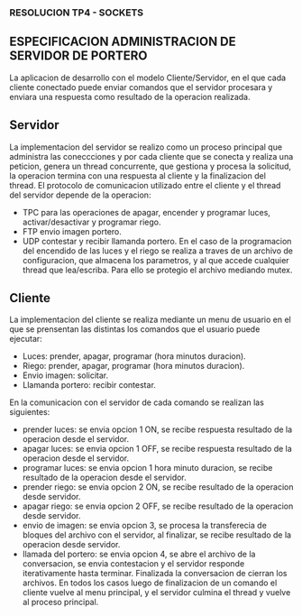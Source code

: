 ### RESOLUCION TP4 - SOCKETS

## ESPECIFICACION ADMINISTRACION DE SERVIDOR DE PORTERO

La aplicacion de desarrollo con el modelo Cliente/Servidor, en el que cada cliente conectado puede enviar comandos que el servidor procesara y enviara una respuesta como resultado de la operacion realizada.

## Servidor

La implementacion del servidor se realizo como un proceso principal que administra las coneccciones y por cada cliente que se conecta y realiza una peticion, genera un thread concurrente, que gestiona y procesa la solicitud, la operacion termina con una respuesta al cliente y la finalizacion del thread.
El protocolo de comunicacion utilizado entre el cliente y el thread del servidor depende de la operacion:
* TPC para las operaciones de apagar, encender y programar luces, activar/desactivar y programar riego.
* FTP envio imagen portero.
* UDP contestar y recibir llamanda portero.
En el caso de la programacion del encendido de las luces y el riego se realiza a traves de un archivo de configuracion, que almacena los parametros, y al que accede cualquier thread que lea/escriba. Para ello se protegio el archivo mediando mutex.


## Cliente

La implementacion del cliente se realiza mediante un menu de usuario en el que se prensentan las distintas los comandos que el usuario puede ejecutar:
* Luces: prender, apagar, programar (hora minutos duracion).
* Riego: prender, apagar, programar (hora minutos duracion).
* Envio imagen: solicitar.
* Llamanda portero: recibir contestar.

En la comunicacion con el servidor de cada comando se realizan las siguientes:
* prender luces: se envia opcion 1 ON, se recibe respuesta resultado de la operacion desde el servidor.
* apagar luces: se envia opcion 1 OFF, se recibe respuesta resultado de la operacion desde el servidor.
* programar luces: se envia opcion 1 hora minuto duracion, se recibe resultado de la operacion desde el servidor.
* prender riego: se envia opcion 2 ON, se recibe resultado de la operacion desde servidor.
* apagar riego: se envia opcion 2 OFF, se recibe resultado de la operacion desde servidor.
* envio de imagen: se envia opcion 3, se procesa la transferecia de bloques del archivo con el servidor, al finalizar, se recibe resultado de la operacion desde servidor.
* llamada del portero: se envia opcion 4, se abre el archivo de la conversacion, se envia contestacion y el servidor responde iterativamente hasta terminar. Finalizada la conversacion de cierran los archivos.
En todos los casos luego de finalizacion de un comando el cliente vuelve al menu principal, y el servidor culmina el thread y vuelve al proceso principal.




  


